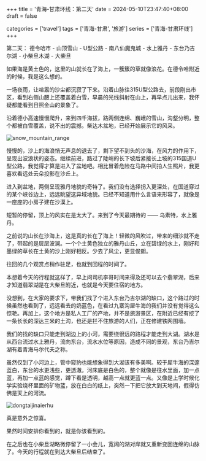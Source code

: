 +++
title = '青海-甘肃环线：第二天'
date = 2024-05-10T23:47:40+08:00
draft = false

categories = ['travel']
tags = ['青海-甘肃', '旅游']
series = ['青海-甘肃环线']
+++

第二天：
德令哈市 - 山顶雪山 - U型公路 - 南八仙魔鬼城 - 水上雅丹 - 东台乃吉尔湖 - 小柴旦木湖 - 大柴旦    

如果海是黄土色的，这里的山就长在了海上，一簇簇的草就像浪花。在德令哈附近的时候，我是这么想的。    

一场夜雨，让喧嚣的沙尘都沉寂了下来。沿着山脉往315U型公路去，前段刚出市区，看到右侧山腰上还覆盖着白雪，早晨的光线斜射在山上，再早点儿出来，我怀疑都能看到日照金山的景象了。    

沿着德小高速慢慢爬升，来到四千海拔，路两侧连绵、巍峨的雪山，沟壑分明，整个都被白雪覆盖，说不出的震撼。柴达木盆地，已经开始展示它的风采。

![snow_mountain_range](/images/travel/qinghai-gansu/snow_mountain_range.jpg)

慢慢的，沙上的海浪悄无声息的退去了，剩下望不到头的沙海，在风力的作用下，呈现出波浪状的姿态。继续前进，路过了陡峭的长下坡后紧接长上坡的315国道U型公路，我觉得才算是进入了盆地吧。相比冒着危险在马路中间拍人生照片，我更喜欢看远处云朵投影在沙丘上。

进入到盆地，两侧呈现雅丹地貌的奇特了。我们没有选择拐入更深处，在国道穿过的某个峡谷边上，远远眺望这异域地貌。已经不知道用什么言语来形容了，就像是一座座的小房子建在沙漠上。

短暂的停留，顶上的风实在是太大了。来到了今天最期待的 —— 乌素特，水上雅丹。

之前说的山长在沙海上，这是真的长在了海上！轻微的风吹过，带来的细沙就不走了，带起的是层层波澜。一个个土黄色独立的雅丹山丘，立在碧绿的水上，刚好和墨绿的草长在土黄的沙上刚好相反。少去了风尘，更显俊朗。

往回的几个观赏点稍作驻足，也就到回程的时间了。

本想着今天的行程就这样了，早上问司机李哥时间来得及还可以去个翡翠湖，后来才知道翡翠湖是在大柴旦附近，也就是今天要住宿的地方。

没想到，在大家的要求下，带我们找了个进入东台乃吉尔湖的缺口，这个路过的时候虽然也看到了，远远看去的奶蓝色，在看过九寨沟犀牛海的我们并没有觉得这么惊艳。再加上，这个地方是私人工厂的产地，并不是旅游景区，在附近已经有挖了一条长长的深达三米的土沟，也还是拦不住旅游的人们，正在修建铁网围墙。

我们的找的缺口只能走到湖边上的小河，需要绕很远的路程才能走到大湖。湖水是从西台流过水上雅丹，流向东台，流水水位等原因，造成不同的景观，东台乃吉尔湖有着青海马尔代夫之称。

虽然仅到了小河边上，管中窥豹也能想象得到大湖该有多美啊。较于犀牛海的深邃蓝白，东台的水更浅些，更透澈。河床底是白色的，整个就像是往水里面，加一点蓝，再加一点蓝的感觉，蹲下看是透明，越高一点就更蓝一点。又像是上学时候化学实验烧杯里面的矿物蓝，放在白白的纸上，突然一下把它放大到天地间，假得仿佛是天上的河流。

 <img src="/images/travel/qinghai-gansu/dongtaijinaierhu.jpg" style="max-width: 40%" alt="dongtaijinaierhu" align=center />

真是意外之惊喜。

果然时间安排你看到的，就是你该看到的。

在之后也在小柴旦湖略微停留了一小会儿，宽阔的湖对岸就又重新变回连绵的山脉了。今天的行程就在到达大柴旦后结束了。
